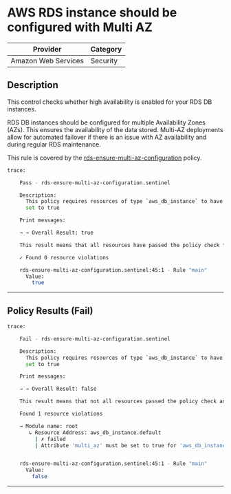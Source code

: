 # AWS RDS instance should be configured with Multi AZ

| Provider            | Category     |
|---------------------|--------------|
| Amazon Web Services | Security     |

## Description

This control checks whether high availability is enabled for your RDS DB instances.

RDS DB instances should be configured for multiple Availability Zones (AZs). This ensures the availability of the data stored. 
Multi-AZ deployments allow for automated failover if there is an issue with AZ availability and during regular RDS maintenance.


This rule is covered by the [rds-ensure-multi-az-configuration](../../policies/rds-ensure-multi-az-configuration.sentinel) policy.

```bash
trace:

    Pass - rds-ensure-multi-az-configuration.sentinel

    Description:
      This policy requires resources of type `aws_db_instance` to have `multi_az`
      set to true

    Print messages:

    → → Overall Result: true

    This result means that all resources have passed the policy check for the policy rds-ensure-multi-az-configuration.

    ✓ Found 0 resource violations

    rds-ensure-multi-az-configuration.sentinel:45:1 - Rule "main"
      Value:
        true


```

---

## Policy Results (Fail)
```bash
trace:

    Fail - rds-ensure-multi-az-configuration.sentinel

    Description:
      This policy requires resources of type `aws_db_instance` to have `multi_az`
      set to true

    Print messages:

    → → Overall Result: false

    This result means that not all resources passed the policy check and the protected behavior is not allowed for the policy rds-ensure-multi-az-configuration.

    Found 1 resource violations

    → Module name: root
       ↳ Resource Address: aws_db_instance.default
         | ✗ failed
         | Attribute 'multi_az' must be set to true for 'aws_db_instance' and 'aws_rds_cluster' resources. Refer to https://docs.aws.amazon.com/securityhub/latest/userguide/rds-controls.html#rds-5 for more details.


    rds-ensure-multi-az-configuration.sentinel:45:1 - Rule "main"
      Value:
        false
```

---